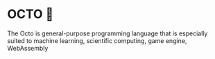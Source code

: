 # OCTO 🐙
The Octo is general-purpose programming language that is especially suited to machine learning, scientific computing, game engine, WebAssembly
